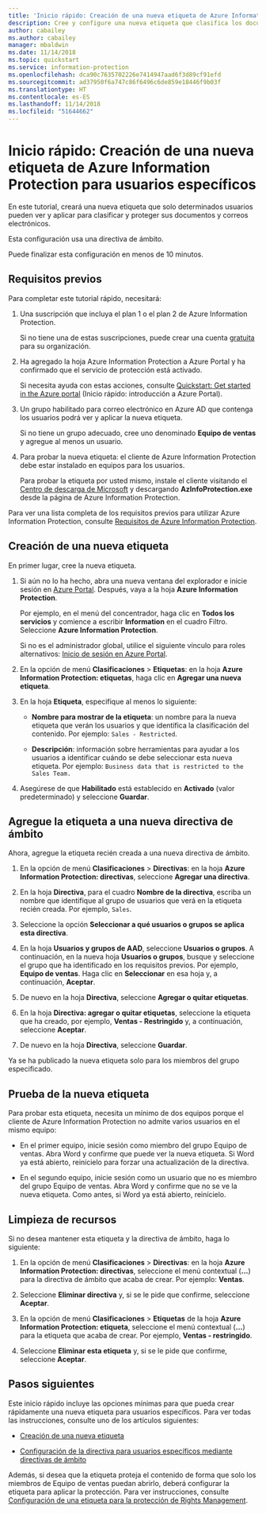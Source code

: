 ```yaml
---
title: 'Inicio rápido: Creación de una nueva etiqueta de Azure Information Protection para usuarios específicos'
description: Cree y configure una nueva etiqueta que clasifica los documentos y correos electrónicos para usuarios específicos mediante el uso de una directiva de ámbito.
author: cabailey
ms.author: cabailey
manager: mbaldwin
ms.date: 11/14/2018
ms.topic: quickstart
ms.service: information-protection
ms.openlocfilehash: dca90c7635702226e7414947aad6f3d89cf91efd
ms.sourcegitcommit: ad37950f6a747c86f6496c6de859e18446f9b03f
ms.translationtype: HT
ms.contentlocale: es-ES
ms.lasthandoff: 11/14/2018
ms.locfileid: "51644662"
---
```

# <a name="quickstart-create-a-new-azure-information-protection-label-for-specific-users"></a>Inicio rápido: Creación de una nueva etiqueta de Azure Information Protection para usuarios específicos

En este tutorial, creará una nueva etiqueta que solo determinados usuarios pueden ver y aplicar para clasificar y proteger sus documentos y correos electrónicos.

Esta configuración usa una directiva de ámbito.

Puede finalizar esta configuración en menos de 10 minutos.

## <a name="prerequisites"></a>Requisitos previos

Para completar este tutorial rápido, necesitará:

1. Una suscripción que incluya el plan 1 o el plan 2 de Azure Information Protection.
    
    Si no tiene una de estas suscripciones, puede crear una cuenta [gratuita](https://portal.office.com/Signup/Signup.aspx?OfferId=87dd2714-d452-48a0-a809-d2f58c4f68b7) para su organización.

2. Ha agregado la hoja Azure Information Protection a Azure Portal y ha confirmado que el servicio de protección está activado.

    Si necesita ayuda con estas acciones, consulte [Quickstart: Get started in the Azure portal](quickstart-viewpolicy.md) (Inicio rápido: introducción a Azure Portal).

3. Un grupo habilitado para correo electrónico en Azure AD que contenga los usuarios podrá ver y aplicar la nueva etiqueta.
    
    Si no tiene un grupo adecuado, cree uno denominado **Equipo de ventas** y agregue al menos un usuario.

4. Para probar la nueva etiqueta: el cliente de Azure Information Protection debe estar instalado en equipos para los usuarios. 
    
    Para probar la etiqueta por usted mismo, instale el cliente visitando el [Centro de descarga de Microsoft](https://www.microsoft.com/en-us/download/details.aspx?id=53018) y descargando **AzInfoProtection.exe** desde la página de Azure Information Protection.

Para ver una lista completa de los requisitos previos para utilizar Azure Information Protection, consulte [Requisitos de Azure Information Protection](requirements.md).
    
## <a name="create-a-new-label"></a>Creación de una nueva etiqueta

En primer lugar, cree la nueva etiqueta.

1. Si aún no lo ha hecho, abra una nueva ventana del explorador e inicie sesión en [Azure Portal](configure-policy.md#signing-in-to-the-azure-portal). Después, vaya a la hoja **Azure Information Protection**.
    
    Por ejemplo, en el menú del concentrador, haga clic en **Todos los servicios** y comience a escribir **Information** en el cuadro Filtro. Seleccione **Azure Information Protection**.
    
    Si no es el administrador global, utilice el siguiente vínculo para roles alternativos: [Inicio de sesión en Azure Portal](configure-policy.md#signing-in-to-the-azure-portal).

2. En la opción de menú **Clasificaciones** > **Etiquetas**: en la hoja **Azure Information Protection: etiquetas**, haga clic en **Agregar una nueva etiqueta**.

3. En la hoja **Etiqueta**, especifique al menos lo siguiente:
    
    - **Nombre para mostrar de la etiqueta**: un nombre para la nueva etiqueta que verán los usuarios y que identifica la clasificación del contenido. Por ejemplo: `Sales - Restricted`.
    
    - **Descripción**: información sobre herramientas para ayudar a los usuarios a identificar cuándo se debe seleccionar esta nueva etiqueta. Por ejemplo: `Business data that is restricted to the Sales Team.`

4. Asegúrese de que **Habilitado** está establecido en **Activado** (valor predeterminado) y seleccione **Guardar**.

## <a name="add-the-label-to-a-new-scoped-policy"></a>Agregue la etiqueta a una nueva directiva de ámbito

Ahora, agregue la etiqueta recién creada a una nueva directiva de ámbito.

1. En la opción de menú **Clasificaciones** > **Directivas**: en la hoja **Azure Information Protection: directivas**, seleccione **Agregar una directiva**. 

2. En la hoja **Directiva**, para el cuadro **Nombre de la directiva**, escriba un nombre que identifique al grupo de usuarios que verá en la etiqueta recién creada. Por ejemplo, `Sales`.

3. Seleccione la opción **Seleccionar a qué usuarios o grupos se aplica esta directiva**.

4. En la hoja **Usuarios y grupos de AAD**, seleccione **Usuarios o grupos**. A continuación, en la nueva hoja **Usuarios o grupos**, busque y seleccione el grupo que ha identificado en los requisitos previos. Por ejemplo, **Equipo de ventas**. Haga clic en **Seleccionar** en esa hoja y, a continuación, **Aceptar**.

5. De nuevo en la hoja **Directiva**, seleccione **Agregar o quitar etiquetas**.

6. En la hoja **Directiva: agregar o quitar etiquetas**, seleccione la etiqueta que ha creado, por ejemplo, **Ventas - Restringido** y, a continuación, seleccione **Aceptar**.

7. De nuevo en la hoja **Directiva**, seleccione **Guardar**. 

Ya se ha publicado la nueva etiqueta solo para los miembros del grupo especificado. 

## <a name="test-your-new-label"></a>Prueba de la nueva etiqueta

Para probar esta etiqueta, necesita un mínimo de dos equipos porque el cliente de Azure Information Protection no admite varios usuarios en el mismo equipo:

 - En el primer equipo, inicie sesión como miembro del grupo Equipo de ventas. Abra Word y confirme que puede ver la nueva etiqueta. Si Word ya está abierto, reinícielo para forzar una actualización de la directiva.

- En el segundo equipo, inicie sesión como un usuario que no es miembro del grupo Equipo de ventas. Abra Word y confirme que no se ve la nueva etiqueta. Como antes, si Word ya está abierto, reinícielo.

## <a name="clean-up-resources"></a>Limpieza de recursos

Si no desea mantener esta etiqueta y la directiva de ámbito, haga lo siguiente:

1. En la opción de menú **Clasificaciones** > **Directivas**: en la hoja **Azure Information Protection: directivas**, seleccione el menú contextual (**...**) para la directiva de ámbito que acaba de crear. Por ejemplo: **Ventas**.

2. Seleccione **Eliminar directiva** y, si se le pide que confirme, seleccione **Aceptar**.

3. En la opción de menú **Clasificaciones** > **Etiquetas** de la hoja **Azure Information Protection: etiqueta**, seleccione el menú contextual (**...**) para la etiqueta que acaba de crear.  Por ejemplo, **Ventas - restringido**.

4.  Seleccione **Eliminar esta etiqueta** y, si se le pide que confirme, seleccione **Aceptar**.


## <a name="next-steps"></a>Pasos siguientes

Este inicio rápido incluye las opciones mínimas para que pueda crear rápidamente una nueva etiqueta para usuarios específicos. Para ver todas las instrucciones, consulte uno de los artículos siguientes:

- [Creación de una nueva etiqueta](configure-policy-new-label.md)

- [Configuración de la directiva para usuarios específicos mediante directivas de ámbito](configure-policy-scope.md)

Además, si desea que la etiqueta proteja el contenido de forma que solo los miembros de Equipo de ventas puedan abrirlo, deberá configurar la etiqueta para aplicar la protección. Para ver instrucciones, consulte [Configuración de una etiqueta para la protección de Rights Management](configure-policy-protection.md).

